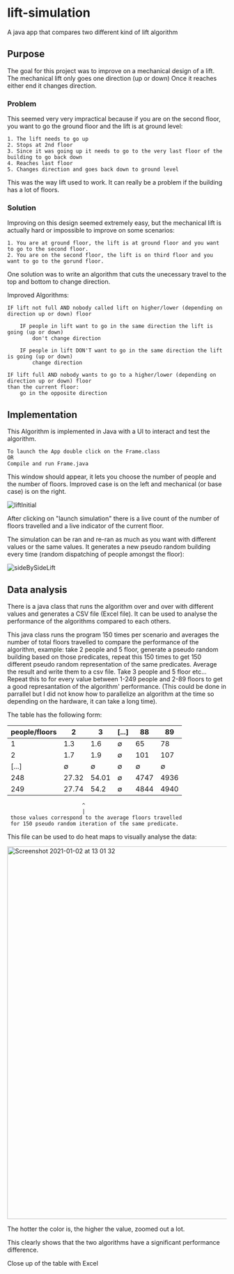 # lift-simulation
A java app that compares two different kind of lift algorithm

## Purpose

The goal for this project was to improve on a mechanical design of a lift. The mechanical lift only goes one direction (up or down) 
Once it reaches either end it changes direction.

### Problem

This seemed very very impractical because if you are on the second floor, you want to go the ground floor and the lift is at ground level:

    1. The lift needs to go up 
    2. Stops at 2nd floor 
    3. Since it was going up it needs to go to the very last floor of the building to go back down
    4. Reaches last floor
    5. Changes direction and goes back down to ground level
    
This was the way lift used to work. It can really be a problem if the building has a lot of floors.

### Solution

Improving on this design seemed extremely easy, but the mechanical lift is actually hard or impossible to improve on some scenarios:
    
    1. You are at ground floor, the lift is at ground floor and you want to go to the second floor.
    2. You are on the second floor, the lift is on third floor and you want to go to the gorund floor.

One solution was to write an algorithm that cuts the unecessary travel to the top and bottom to change direction.

Improved Algorithms:
    
    IF lift not full AND nobody called lift on higher/lower (depending on direction up or down) floor
    
        IF people in lift want to go in the same direction the lift is going (up or down)
            don't change direction
            
        IF people in lift DON'T want to go in the same direction the lift is going (up or down)
            change direction
    
    IF lift full AND nobody wants to go to a higher/lower (depending on direction up or down) floor 
    than the current floor:
        go in the opposite direction
        
## Implementation

This Algorithm is implemented in Java with a UI to interact and test the algorithm.

    To launch the App double click on the Frame.class 
    OR 
    Compile and run Frame.java

This window should appear, it lets you choose the number of people and the number of floors.
Improved case is on the left and mechanical (or base case) is on the right.


![liftInitial](https://user-images.githubusercontent.com/72973649/102917073-d7b0eb80-4484-11eb-9518-7ee16e2651b3.png)

After clicking on "launch simulation" there is a live count of the number of floors travelled and a live indicator of the current floor.

The simulation can be ran and re-ran as much as you want with different values or the same values.
It generates a new pseudo random building every time (random dispatching of people amongst the floor):

![sideBySideLift](https://user-images.githubusercontent.com/72973649/102917062-d41d6480-4484-11eb-9e98-ecee40d2583d.png)

## Data analysis

There is a java class that runs the algorithm over and over with different values and generates a CSV file (Excel file).
It can be used to analyse the performance of the algorithms compared to each others.

This java class runs the program 150 times per scenario and averages the number of total floors travelled to compare 
the performance of the algorithm, example: take 2 people and 5 floor, generate a pseudo random building based on 
those predicates, repeat this 150 times to get 150 different pseudo random representation of the same predicates. 
Average the result and write them to a csv file. Take 3 people and 5 floor etc...
Repeat this to for every value between 1-249 people and 2-89 floors to get a good represantation of the algorithm' performance.
(This could be done in parrallel but I did not know how to parallelize an algorithm at the time so depending on the hardware, 
it can take a long time).

The table has the following form:

| people/floors  | 2 | 3 | [...] | 88 | 89 |
| ---- | ---- | ---- | ---- | ---- | ---- |
| 1  | 1.3 | 1.6 | ∅ | 65 | 78 |
| 2  | 1.7  | 1.9 | ∅ | 101 | 107 |
| [...]  | ∅  | ∅ | ∅ | ∅ | ∅ |
| 248  | 27.32  | 54.01 | ∅ | 4747 | 4936 |
| 249 | 27.74  | 54.2 | ∅ | 4844 | 4940 |
                            ^
                            |
     those values correspond to the average floors travelled 
     for 150 pseudo random iteration of the same predicate.
     

This file can be used to do heat maps to visually analyse the data:

<img width="856" alt="Screenshot 2021-01-02 at 13 01 32" src="https://user-images.githubusercontent.com/72973649/103457107-93331480-4cfc-11eb-8763-e6e8e327b7f2.png">

The hotter the color is, the higher the value, zoomed out a lot.

This clearly shows that the two algorithms have a significant performance difference.

Close up of the table with Excel
